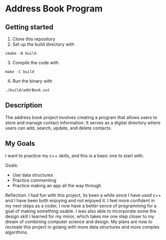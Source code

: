 # Address Book Program

## Getting started
1. Clone this repository
2. Set up the build directory with
```
cmake -B build
```
3. Compile the code with
```
make -C build
```
4. Run the binary with
```
./build/addrBook.out
```

## Description
The address book project involves creating a program that allows users to store and manage contact information. It serves as a digital directory where users can add, search, update, and delete contacts.

## My Goals
I want to practice my c++ skills, and this is a basic one to start with.

Goals:
- Use data structures
- Practice commenting
- Practice making an app all the way through

Reflection:
I had fun with this project, its been a while since I have used c++ and I have been both enjoying and not enjoyed it. I feel more confident in my next steps as a coder, I now have a better sence of programming for a goal of making something usable. I was also able to incorporate some the design skill I learned for my minor, which takes me one step closer to my dream of combining computer science and design. My plans are now to recreate this project in golang with more data structures and more complex algorithms.
